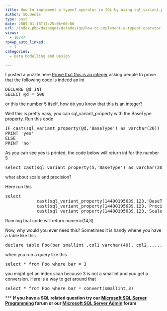 ```yaml
---
title: How to implement a typeof operator in SQL by using sql_variant_property
author: SQLDenis
type: post
date: 2009-01-16T17:25:06+00:00
url: /index.php/datamgmt/datadesign/how-to-implement-a-typeof-operator-in-sq/
views:
  - 10747
rp4wp_auto_linked:
  - 1
categories:
  - Data Modelling and Design

---
```

I posted a puzzle here [Prove that this is an integer][1] asking people to prove that the following code is indeed an int

<pre>DECLARE @d INT
SELECT @d = 500</pre>

or this the number 5 itself, how do you know that this is an integer?
  
Well this is pretty easy, you can sql\_variant\_property with the BaseType property. Run this code

<pre>IF cast(sql_variant_property(@d,'BaseType') as varchar(20)) = 'int'
PRINT 'yes'
ELSE
PRINT 'no'</pre>

As you can see yes is printed, the code below will return int for the number 5

<pre>select cast(sql_variant_property(5,'BaseType') as varchar(20))</pre>

what about scale and precision?
  
Here run this

<pre>select    
            cast(sql_variant_property(14400195639.123,'BaseType') as varchar(20)) + '(' + 
            cast(sql_variant_property(14400195639.123,'Precision') as varchar(10)) + ',' + 
            cast(sql_variant_property(14400195639.123,'Scale') as varchar(10)) + ')' </pre>

Running that code will return numeric(14,3)

Now, why would you ever need this? Sometimes it is handy whene you have a table like this

<pre>declare table Foo(bar smallint ,col1 varchar(40), col2..........)</pre>

when you run a query like this

<pre>select * from Foo where bar = 3</pre>

you might get an index scan because 3 is not a smallint and you get a conversion. Here is a way to get around that

<pre>select * from Foo where bar = convert(smallint,3)</pre>



\*** **If you have a SQL related question try our [Microsoft SQL Server Programming][2] forum or our [Microsoft SQL Server Admin][3] forum**<ins></ins>

 [1]: http://forum.ltd.local/viewtopic.php?f=102&t=4235
 [2]: http://forum.ltd.local/viewforum.php?f=17
 [3]: http://forum.ltd.local/viewforum.php?f=22